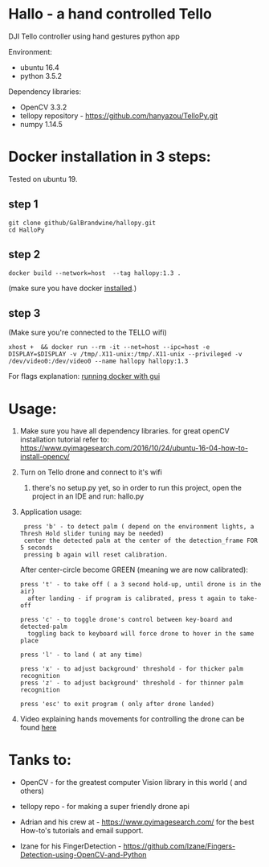 # Hallo - a hand controlled Tello
DJI Tello controller using hand gestures python app


Environment:
* ubuntu 16.4
* python 3.5.2

Dependency libraries:
* OpenCV 3.3.2
* tellopy repository - https://github.com/hanyazou/TelloPy.git
* numpy 1.14.5

# Docker installation in 3 steps:
Tested on ubuntu 19.

## step 1
```shell script
git clone github/GalBrandwine/hallopy.git
cd HalloPy
```
## step 2
```shell script
docker build --network=host  --tag hallopy:1.3 .
```
(make sure you have docker [installed](https://docs.docker.com/get-started/).)
## step 3
(Make sure you're connected to the TELLO wifi)
```shell script
xhost +  && docker run --rm -it --net=host --ipc=host -e DISPLAY=$DISPLAY -v /tmp/.X11-unix:/tmp/.X11-unix --privileged -v /dev/video0:/dev/video0 --name hallopy hallopy:1.3 
```

For flags explanation: [running docker with gui](https://marcosnietoblog.wordpress.com/2017/04/30/docker-image-with-opencv-with-x11-forwarding-for-gui/)   

# Usage:

1. Make sure you have all dependency libraries.
  for great openCV installation tutorial refer to:
  https://www.pyimagesearch.com/2016/10/24/ubuntu-16-04-how-to-install-opencv/
2. Turn on Tello drone and connect to it's wifi
    1. there's no setup.py yet, so in order to run this project, open the project in an IDE and run: hallo.py
3. Application usage:
   ```
    press 'b' - to detect palm ( depend on the environment lights, a Thresh Hold slider tuning may be needed)
    center the detected palm at the center of the detection_frame FOR 5 seconds 
    pressing b again will reset calibration.
   ```
   
   After center-circle become GREEN (meaning we are now calibrated):
    ```
    press 't' - to take off ( a 3 second hold-up, until drone is in the air)
      after landing - if program is calibrated, press t again to take-off
      
    press 'c' - to toggle drone's control between key-board and detected-palm
      toggling back to keyboard will force drone to hover in the same place
      
    press 'l' - to land ( at any time)

    press 'x' - to adjust background' threshold - for thicker palm recognition
    press 'z' - to adjust background' threshold - for thinner palm recognition
  
    press 'esc' to exit program ( only after drone landed)
    ```
4. Video explaining hands movements for controlling the drone can be found [here](https://youtu.be/NSwKCzxFBv4)


# Tanks to:
* OpenCV - for the greatest computer Vision library in this world ( and others)

* tellopy repo - for making a super friendly drone api

* Adrian and his crew at - https://www.pyimagesearch.com/ for the best How-to's tutorials
  and email support.
  
* Izane for his FingerDetection - https://github.com/lzane/Fingers-Detection-using-OpenCV-and-Python
